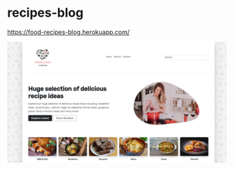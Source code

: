# recipes-blog

https://food-recipes-blog.herokuapp.com/

![alt text](https://raw.githubusercontent.com/naomininnig/cooking-blog/main/recipeblog.png)
